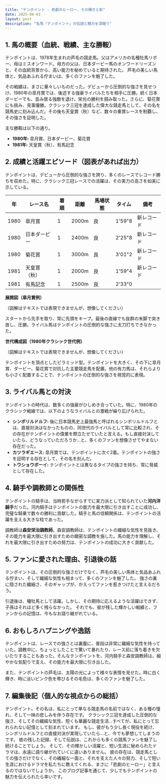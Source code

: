 ```yaml
---
title: "テンポイント - 悲劇のヒーロー、その輝きと影"
date: 2025-06-01
layout: post
description: "名馬『テンポイント』の伝説と魅力を深堀り"
---
```


## 1. 馬の概要（血統、戦績、主な勝鞍）

テンポイントは、1978年生まれの芦毛の競走馬。父はアメリカの名種牡馬リボー、母はミスオンワード。母方の父は、日本ダービー馬のオンワードリーズンと、その血統背景から、高い能力を秘めていると期待された。  芦毛の美しい馬体と、気品あふれる佇まいは、多くのファンを魅了した。

その戦績は、まさに華々しいものだった。デビューから圧倒的な強さを見せつけ、1980年の皐月賞では、後述する強豪ライバルたちを相手に圧勝。続く日本ダービーでも、並み居る強敵を退け、栄光の勝利を掴み取った。さらに、菊花賞にも挑み、見事優勝。クラシック三冠を達成した偉大な競走馬として、その名を競馬史に刻み込んだ。その後も天皇賞（秋）など、数々の重賞レースを制覇し、その強さを証明した。

主な勝鞍は以下の通り。

* **1980年:** 皐月賞、日本ダービー、菊花賞
* **1981年:** 天皇賞（秋）、有馬記念


## 2. 成績と活躍エピソード（図表があれば出力）

テンポイントは、デビューから圧倒的な強さを誇り、多くのレースでレコード勝ちを収めた。特に、クラシック三冠レースでの活躍は、その実力の高さを如実に示している。

| 年 | レース名        | 着順 | 距離 | 馬場状態 | タイム       | 備考                               |
|---|-----------------|-----|------|----------|-------------|------------------------------------|
| 1980 | 皐月賞          | 1   | 2000m| 良        | 1'59"8      | 新レコード                               |
| 1980 | 日本ダービー      | 1   | 2400m| 良        | 2'25"8      | 新レコード                               |
| 1980 | 菊花賞          | 1   | 3000m| 良        | 3'01"2      | 新レコード                               |
| 1981 | 天皇賞（秋）    | 1   | 2000m| 良        | 1'59"4      | 新レコード                               |
| 1981 | 有馬記念        | 1   | 2500m| 良        | 2'33"0      |                                    |


**展開図（皐月賞例）**

（図解はテキストでは表現できませんが、想像してください）

スタートから先手を取り、常に先頭をキープ。最後の直線でも抜群の末脚で突き放し、圧勝。ライバル馬はテンポイントの圧倒的な強さに太刀打ちできなかった。


**世代構成図（1980年クラシック世代例）**

（図解はテキストでは表現できませんが、想像してください）

テンポイントを頂点としたピラミッド型。テンポイントを大きく、その下に皐月賞、ダービー、菊花賞で対抗した主要競走馬を配置。他の有力馬は、それらよりも小さく配置することで、テンポイントの圧倒的な強さを視覚的に表現。


## 3. ライバル馬との対決

テンポイントの時代は、数多くの強豪がひしめき合っていた。特に、1980年のクラシック戦線では、以下のようなライバルとの激戦が繰り広げられた。

* **シンボリルドルフ:**  後に日本競馬史上最強馬と呼ばれるシンボリルドルフとは、直接対決はなかったものの、同世代のライバルとして常に比較され、その存在がテンポイントの偉業を際立たせていたと言える。もし直接対決していたら、どうなっていただろうか…と、多くのファンを想像させてやまない存在だった。
* **カツラギエース:** 皐月賞では、テンポイントに次ぐ2着。テンポイントの強さを証明する存在として、その名を刻んだ。
* **トウショウボーイ:**  テンポイントとは異なるタイプの強さを持ち、常に脅威として存在した。


## 4. 騎手や調教師との関係性

テンポイントの騎手は、当時若手ながらすでに実力派として知られていた**河内洋騎手**だった。河内騎手はテンポイントの能力を最大限に引き出すことに成功し、完璧な騎乗で数々の勝利に貢献した。騎手と馬の信頼関係は、テンポイントの活躍を支える大きな柱であった。

調教師は**森安栄治調教師**。森安調教師は、テンポイントの繊細な気性を見抜き、その能力を最大限に引き出すための緻密な調教を施した。馬の能力を理解し、それを最大限に引き出すための努力は、テンポイントの成功に大きく貢献した。


## 5. ファンに愛された理由、引退後の話

テンポイントは、その圧倒的な強さだけでなく、芦毛の美しい馬体と気品あふれる佇まい、そして繊細な気性も相まって、多くのファンを魅了した。  強さの裏に隠された繊細さ、そのギャップが、かえってファンを惹きつけたと言えるだろう。

引退後は、種牡馬として活躍。しかし、その期待に応えるような活躍はできず、子孫はそれほど多く残らなかった。  それでも、彼が残した輝かしい戦績と、ファンからの記憶は、今もなお語り継がれている。


## 6. おもしろハプニングや逸話

テンポイントは、レースでの強さとは裏腹に、普段は非常に繊細な気性を持っていた。調教中に、ちょっとしたことで驚いて暴れたり、レース前に落ち着きを欠いたりすることもあった。そんなテンポイントを、河内騎手と森安調教師は、細やかな気配りで支え、その能力を最大限に引き出した。

また、テンポイントの芦毛は、太陽の光によって様々な表情を見せた。時に白く輝き、時に淡いピンク色を帯びるその毛色は、多くのファンを魅了した。


## 7. 編集後記（個人的な視点からの総括）

テンポイント。その名は、私にとって単なる競走馬の名前ではなく、ある種の憧れ、そして一抹の悲しみを伴う存在です。  クラシック三冠を達成した圧倒的な強さ、そしてその繊細な気性、短くも華麗な競走生活…すべてが、私にとって忘れられない記憶として刻まれています。  もし、彼がもう少し長く現役を続け、シンボリルドルフとの直接対決が実現していたら…と、今でも夢想してしまうのです。  彼の残した記録、そして伝説は、これからも多くの競馬ファンを魅了し続けることでしょう。  そして、その輝かしい活躍と、短い生涯に秘められたドラマは、永遠に語り継がれていくに違いありません。  彼の存在は、競走馬としての強さだけでなく、その繊細な一面と、それを支えた人々の努力、そして短い生涯におけるドラマを私たちに教えてくれる、まさに「悲劇のヒーロー」と言えるのではないでしょうか。  このブログ記事を通じて、少しでもテンポイントの魅力を伝えられたら幸いです。
